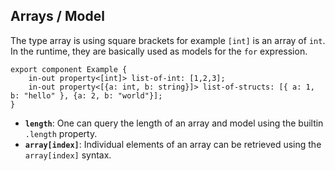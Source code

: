 ## Arrays / Model

The type array is using square brackets for example `[int]` is an array of `int`. In the runtime, they are
basically used as models for the `for` expression.

```slint,no-preview
export component Example {
    in-out property<[int]> list-of-int: [1,2,3];
    in-out property<[{a: int, b: string}]> list-of-structs: [{ a: 1, b: "hello" }, {a: 2, b: "world"}];
}
```

-   **`length`**: One can query the length of an array and model using the builtin `.length` property.
-   **`array[index]`**: Individual elements of an array can be retrieved using the `array[index]` syntax.
